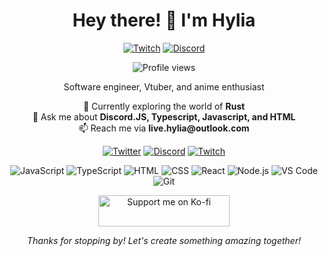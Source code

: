 <h1 align="center">Hey there! 👋 I'm Hylia</h1>
<p align="center">
  <a href="https://www.twitch.tv/0xhylia" target="_blank"><img src="https://img.shields.io/twitch/status/0xhylia?style=social&style=for-the-badge" alt="Twitch"></a>
  <a href="https://invite.hyperstar.info" target="_blank"><img src="https://img.shields.io/discord/1110574418733838489?label=Discord&logo=discord&style=for-the-badge" alt="Discord"></a>
</p>

<p align="center">
  <img src="https://komarev.com/ghpvc/?username=0xhylia&label=Profile%20views&color=0e75b6&style=flat-square" alt="Profile views">
</p>

<p align="center">Software engineer, Vtuber, and anime enthusiast</p>

<p align="center">
  🌱 Currently exploring the world of <strong>Rust</strong><br>
  💬 Ask me about <strong>Discord.JS, Typescript, Javascript, and HTML</strong><br>
  📫 Reach me via <strong>live.hylia@outlook.com</strong>
</p>

<p align="center">
  <a href="https://twitter.com/HyperHylia" target="_blank"><img src="https://img.icons8.com/color/48/000000/twitter--v1.png" alt="Twitter"></a>
  <a href="https://discord.gg/hCqQDuUY3r" target="_blank"><img src="https://img.icons8.com/color/48/000000/discord-new-logo.png" alt="Discord"></a>
  <a href="https://www.twitch.tv/0xhylia" target="_blank"><img src="https://img.icons8.com/color/48/000000/twitch--v1.png" alt="Twitch"></a>
</p>

<p align="center">
  <img src="https://img.icons8.com/color/48/000000/javascript--v1.png" alt="JavaScript">
  <img src="https://img.icons8.com/color/48/000000/typescript--v1.png" alt="TypeScript">
  <img src="https://img.icons8.com/color/48/000000/html-5--v1.png" alt="HTML">
  <img src="https://img.icons8.com/color/48/000000/css3.png" alt="CSS">
  <img src="https://img.icons8.com/color/48/000000/react-native.png" alt="React">
  <img src="https://img.icons8.com/color/48/000000/nodejs.png" alt="Node.js">
  <img src="https://img.icons8.com/color/48/000000/visual-studio-code-2019.png" alt="VS Code">
  <img src="https://img.icons8.com/color/48/000000/git.png" alt="Git">
</p>

<p align="center">
  <a href="https://ko-fi.com/zenithvt"><img src="https://cdn.ko-fi.com/cdn/kofi3.png?v=3" alt="Support me on Ko-fi" width="210" height="50"></a>
</p>

<p align="center"><em>Thanks for stopping by! Let's create something amazing together!</em></p>
